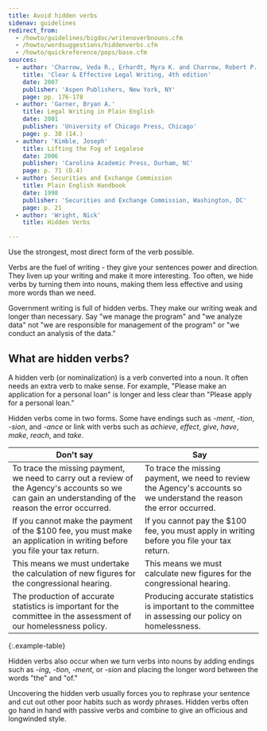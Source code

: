 ```yaml
---
title: Avoid hidden verbs
sidenav: guidelines
redirect_from:
  - /howto/guidelines/bigdoc/writenoverbnouns.cfm
  - /howto/wordsuggestions/hiddenverbs.cfm
  - /howto/quickreference/pops/base.cfm
sources:
  - author: 'Charrow, Veda R., Erhardt, Myra K. and Charrow, Robert P.'
    title: 'Clear & Effective Legal Writing, 4th edition'
    date: 2007
    publisher: 'Aspen Publishers, New York, NY'
    page: pp. 176-178
  - author: 'Garner, Bryan A.'
    title: Legal Writing in Plain English
    date: 2001
    publisher: 'University of Chicago Press, Chicago'
    page: p. 38 (14.)
  - author: 'Kimble, Joseph'
    title: Lifting the Fog of Legalese
    date: 2006
    publisher: 'Carolina Academic Press, Durham, NC'
    page: p. 71 (D.4)
  - author: Securities and Exchange Commission
    title: Plain English Handbook
    date: 1998
    publisher: 'Securities and Exchange Commission, Washington, DC'
    page: p. 21
  - author: 'Wright, Nick'
    title: Hidden Verbs

---
```


Use the strongest, most direct form of the verb possible.

Verbs are the fuel of writing - they give your sentences power and direction. They liven up your writing and make it more interesting. Too often, we hide verbs by turning them into nouns, making them less effective and using more words than we need.

Government writing is full of hidden verbs. They make our writing weak and longer than necessary. Say "we manage the program" and "we analyze data" not "we are responsible for management of the program" or "we conduct an analysis of the data."

## What are hidden verbs?

A hidden verb (or nominalization) is a verb converted into a noun. It often needs an extra verb to make sense. For example, "Please make an application for a personal loan" is longer and less clear than "Please apply for a personal loan."

Hidden verbs come in two forms. Some have endings such as _-ment_, _-tion_, _-sion_, and _-ance_ or link with verbs such as _achieve_, _effect_, _give_, _have_, _make_, _reach_, and _take_.

Don't say | Say
---- | ----
To trace the missing payment, we need to carry out a review of the Agency's accounts so we can gain an understanding of the reason the error occurred. | To trace the missing payment, we need to review the Agency's accounts so we understand the reason the error occurred.
If you cannot make the payment of the $100 fee, you must make an application in writing before you file your tax return. | If you cannot pay the $100 fee, you must apply in writing before you file your tax return.
This means we must undertake the calculation of new figures for the congressional hearing. | This means we must calculate new figures for the congressional hearing.
The production of accurate statistics is important for the committee in the assessment of our homelessness policy. | Producing accurate statistics is important to the committee in assessing our policy on homelessness.
{:.example-table}

Hidden verbs also occur when we turn verbs into nouns by adding endings such as _-ing_, _-tion_, _-ment_, or _-sion_ and placing the longer word between the words "the" and "of."

Uncovering the hidden verb usually forces you to rephrase your sentence and cut out other poor habits such as wordy phrases. Hidden verbs often go hand in hand with passive verbs and combine to give an officious and longwinded style.
